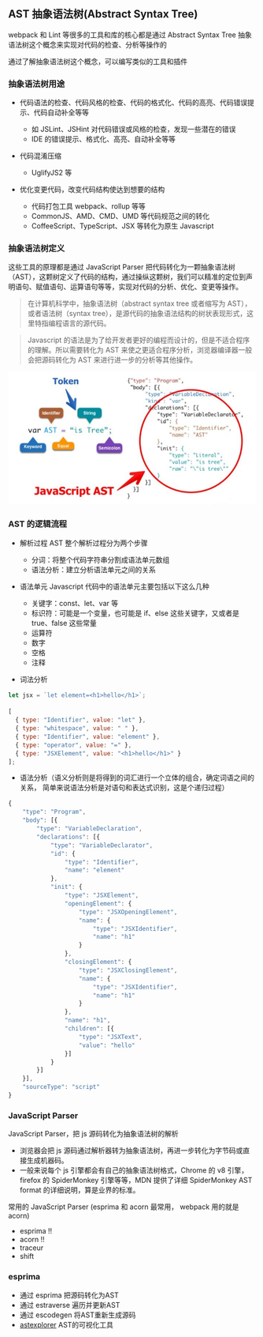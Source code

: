 ## AST 抽象语法树(Abstract Syntax Tree)

webpack 和 Lint 等很多的工具和库的核心都是通过 Abstract Syntax Tree 抽象语法树这个概念来实现对代码的检查、分析等操作的

通过了解抽象语法树这个概念，可以编写类似的工具和插件

### 抽象语法树用途

- 代码语法的检查、代码风格的检查、代码的格式化、代码的高亮、代码错误提示、代码自动补全等等

  - 如 JSLint、JSHint 对代码错误或风格的检查，发现一些潜在的错误
  - IDE 的错误提示、格式化、高亮、自动补全等等

- 代码混淆压缩

  - UglifyJS2 等

- 优化变更代码，改变代码结构使达到想要的结构
  - 代码打包工具 webpack、rollup 等等
  - CommonJS、AMD、CMD、UMD 等代码规范之间的转化
  - CoffeeScript、TypeScript、JSX 等转化为原生 Javascript

### 抽象语法树定义

这些工具的原理都是通过 JavaScript Parser 把代码转化为一颗抽象语法树（AST），这颗树定义了代码的结构，通过操纵这颗树，我们可以精准的定位到声明语句、赋值语句、运算语句等等，实现对代码的分析、优化、变更等操作。

> 在计算机科学中，抽象语法树（abstract syntax tree 或者缩写为 AST），或者语法树（syntax tree），是源代码的抽象语法结构的树状表现形式，这里特指编程语言的源代码。

> Javascript 的语法是为了给开发者更好的编程而设计的，但是不适合程序的理解。所以需要转化为 AST 来使之更适合程序分析，浏览器编译器一般会把源码转化为 AST 来进行进一步的分析等其他操作。

![image](/static/ast.jpg)

### AST 的逻辑流程

- 解析过程 AST 整个解析过程分为两个步骤
  - 分词：将整个代码字符串分割成语法单元数组
  - 语法分析：建立分析语法单元之间的关系

- 语法单元 Javascript 代码中的语法单元主要包括以下这么几种
  - 关键字：const、let、var 等
  - 标识符：可能是一个变量，也可能是 if、else 这些关键字，又或者是 true、false 这些常量
  - 运算符
  - 数字
  - 空格
  - 注释

- 词法分析
```js
let jsx = `let element=<h1>hello</h1>`;

[
  { type: "Identifier", value: "let" },
  { type: "whitespace", value: " " },
  { type: "Identifier", value: "element" },
  { type: "operator", value: "=" },
  { type: "JSXElement", value: "<h1>hello</h1>" }
];
```

- 语法分析（语义分析则是将得到的词汇进行一个立体的组合，确定词语之间的关系， 简单来说语法分析是对语句和表达式识别，这是个递归过程）
```js
{
    "type": "Program",
    "body": [{
        "type": "VariableDeclaration",
        "declarations": [{
            "type": "VariableDeclarator",
            "id": {
                "type": "Identifier",
                "name": "element"
            },
            "init": {
                "type": "JSXElement",
                "openingElement": {
                    "type": "JSXOpeningElement",
                    "name": {
                        "type": "JSXIdentifier",
                        "name": "h1"
                    }
                },
                "closingElement": {
                    "type": "JSXClosingElement",
                    "name": {
                        "type": "JSXIdentifier",
                        "name": "h1"
                    }
                },
                "name": "h1",
                "children": [{
                    "type": "JSXText",
                    "value": "hello"
                }]
            }
        }]
    }],
    "sourceType": "script"
}
```

### JavaScript Parser

JavaScript Parser，把 js 源码转化为抽象语法树的解析

- 浏览器会把 js 源码通过解析器转为抽象语法树，再进一步转化为字节码或直接生成机器码。
- 一般来说每个 js 引擎都会有自己的抽象语法树格式，Chrome 的 v8 引擎，firefox 的 SpiderMonkey 引擎等等，MDN 提供了详细 SpiderMonkey AST format 的详细说明，算是业界的标准。

常用的 JavaScript Parser (esprima 和 acorn 最常用， webpack 用的就是 acorn)

- esprima !!
- acorn !!
- traceur
- shift

### esprima
- 通过 esprima 把源码转化为AST
- 通过 estraverse 遍历并更新AST
- 通过 escodegen 将AST重新生成源码
- [astexplorer](https://astexplorer.net/) AST的可视化工具
